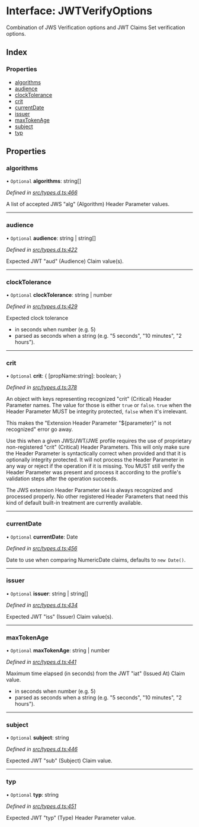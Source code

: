 # Interface: JWTVerifyOptions

Combination of JWS Verification options and JWT Claims Set verification options.

## Index

### Properties

* [algorithms](_jwt_verify_.jwtverifyoptions.md#algorithms)
* [audience](_jwt_verify_.jwtverifyoptions.md#audience)
* [clockTolerance](_jwt_verify_.jwtverifyoptions.md#clocktolerance)
* [crit](_jwt_verify_.jwtverifyoptions.md#crit)
* [currentDate](_jwt_verify_.jwtverifyoptions.md#currentdate)
* [issuer](_jwt_verify_.jwtverifyoptions.md#issuer)
* [maxTokenAge](_jwt_verify_.jwtverifyoptions.md#maxtokenage)
* [subject](_jwt_verify_.jwtverifyoptions.md#subject)
* [typ](_jwt_verify_.jwtverifyoptions.md#typ)

## Properties

### algorithms

• `Optional` **algorithms**: string[]

*Defined in [src/types.d.ts:466](https://github.com/panva/jose/blob/v3.7.1/src/types.d.ts#L466)*

A list of accepted JWS "alg" (Algorithm) Header Parameter values.

___

### audience

• `Optional` **audience**: string \| string[]

*Defined in [src/types.d.ts:422](https://github.com/panva/jose/blob/v3.7.1/src/types.d.ts#L422)*

Expected JWT "aud" (Audience) Claim value(s).

___

### clockTolerance

• `Optional` **clockTolerance**: string \| number

*Defined in [src/types.d.ts:429](https://github.com/panva/jose/blob/v3.7.1/src/types.d.ts#L429)*

Expected clock tolerance
- in seconds when number (e.g. 5)
- parsed as seconds when a string (e.g. "5 seconds", "10 minutes", "2 hours").

___

### crit

• `Optional` **crit**: { [propName:string]: boolean;  }

*Defined in [src/types.d.ts:378](https://github.com/panva/jose/blob/v3.7.1/src/types.d.ts#L378)*

An object with keys representing recognized "crit" (Critical) Header Parameter
names. The value for those is either `true` or `false`. `true` when the
Header Parameter MUST be integrity protected, `false` when it's irrelevant.

This makes the "Extension Header Parameter "${parameter}" is not recognized"
error go away.

Use this when a given JWS/JWT/JWE profile requires the use of proprietary
non-registered "crit" (Critical) Header Parameters. This will only make sure
the Header Parameter is syntactically correct when provided and that it is
optionally integrity protected. It will not process the Header Parameter in
any way or reject if the operation if it is missing. You MUST still
verify the Header Parameter was present and process it according to the
profile's validation steps after the operation succeeds.

The JWS extension Header Parameter `b64` is always recognized and processed
properly. No other registered Header Parameters that need this kind of
default built-in treatment are currently available.

___

### currentDate

• `Optional` **currentDate**: Date

*Defined in [src/types.d.ts:456](https://github.com/panva/jose/blob/v3.7.1/src/types.d.ts#L456)*

Date to use when comparing NumericDate claims, defaults to `new Date()`.

___

### issuer

• `Optional` **issuer**: string \| string[]

*Defined in [src/types.d.ts:434](https://github.com/panva/jose/blob/v3.7.1/src/types.d.ts#L434)*

Expected JWT "iss" (Issuer) Claim value(s).

___

### maxTokenAge

• `Optional` **maxTokenAge**: string \| number

*Defined in [src/types.d.ts:441](https://github.com/panva/jose/blob/v3.7.1/src/types.d.ts#L441)*

Maximum time elapsed (in seconds) from the JWT "iat" (Issued At) Claim value.
- in seconds when number (e.g. 5)
- parsed as seconds when a string (e.g. "5 seconds", "10 minutes", "2 hours").

___

### subject

• `Optional` **subject**: string

*Defined in [src/types.d.ts:446](https://github.com/panva/jose/blob/v3.7.1/src/types.d.ts#L446)*

Expected JWT "sub" (Subject) Claim value.

___

### typ

• `Optional` **typ**: string

*Defined in [src/types.d.ts:451](https://github.com/panva/jose/blob/v3.7.1/src/types.d.ts#L451)*

Expected JWT "typ" (Type) Header Parameter value.
